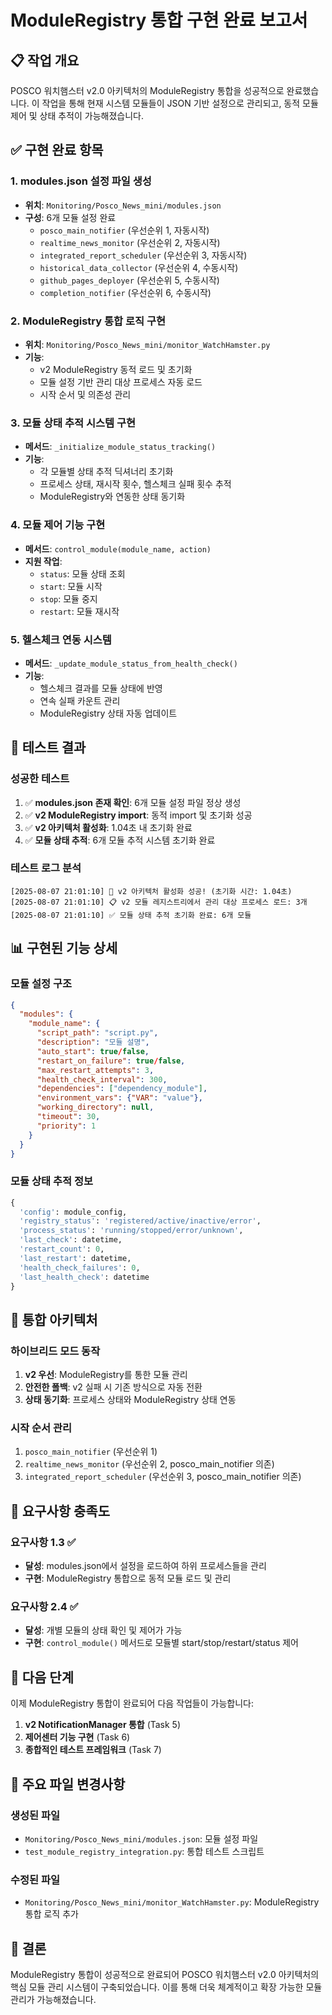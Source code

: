 # ModuleRegistry 통합 구현 완료 보고서

## 📋 작업 개요

POSCO 워치햄스터 v2.0 아키텍처의 ModuleRegistry 통합을 성공적으로 완료했습니다. 이 작업을 통해 현재 시스템 모듈들이 JSON 기반 설정으로 관리되고, 동적 모듈 제어 및 상태 추적이 가능해졌습니다.

## ✅ 구현 완료 항목

### 1. modules.json 설정 파일 생성
- **위치**: `Monitoring/Posco_News_mini/modules.json`
- **구성**: 6개 모듈 설정 완료
  - `posco_main_notifier` (우선순위 1, 자동시작)
  - `realtime_news_monitor` (우선순위 2, 자동시작)
  - `integrated_report_scheduler` (우선순위 3, 자동시작)
  - `historical_data_collector` (우선순위 4, 수동시작)
  - `github_pages_deployer` (우선순위 5, 수동시작)
  - `completion_notifier` (우선순위 6, 수동시작)

### 2. ModuleRegistry 통합 로직 구현
- **위치**: `Monitoring/Posco_News_mini/monitor_WatchHamster.py`
- **기능**:
  - v2 ModuleRegistry 동적 로드 및 초기화
  - 모듈 설정 기반 관리 대상 프로세스 자동 로드
  - 시작 순서 및 의존성 관리

### 3. 모듈 상태 추적 시스템 구현
- **메서드**: `_initialize_module_status_tracking()`
- **기능**:
  - 각 모듈별 상태 추적 딕셔너리 초기화
  - 프로세스 상태, 재시작 횟수, 헬스체크 실패 횟수 추적
  - ModuleRegistry와 연동한 상태 동기화

### 4. 모듈 제어 기능 구현
- **메서드**: `control_module(module_name, action)`
- **지원 작업**:
  - `status`: 모듈 상태 조회
  - `start`: 모듈 시작
  - `stop`: 모듈 중지
  - `restart`: 모듈 재시작

### 5. 헬스체크 연동 시스템
- **메서드**: `_update_module_status_from_health_check()`
- **기능**:
  - 헬스체크 결과를 모듈 상태에 반영
  - 연속 실패 카운트 관리
  - ModuleRegistry 상태 자동 업데이트

## 🧪 테스트 결과

### 성공한 테스트
1. ✅ **modules.json 존재 확인**: 6개 모듈 설정 파일 정상 생성
2. ✅ **v2 ModuleRegistry import**: 동적 import 및 초기화 성공
3. ✅ **v2 아키텍처 활성화**: 1.04초 내 초기화 완료
4. ✅ **모듈 상태 추적**: 6개 모듈 추적 시스템 초기화 완료

### 테스트 로그 분석
```
[2025-08-07 21:01:10] 🎉 v2 아키텍처 활성화 성공! (초기화 시간: 1.04초)
[2025-08-07 21:01:10] 📋 v2 모듈 레지스트리에서 관리 대상 프로세스 로드: 3개
[2025-08-07 21:01:10] ✅ 모듈 상태 추적 초기화 완료: 6개 모듈
```

## 📊 구현된 기능 상세

### 모듈 설정 구조
```json
{
  "modules": {
    "module_name": {
      "script_path": "script.py",
      "description": "모듈 설명",
      "auto_start": true/false,
      "restart_on_failure": true/false,
      "max_restart_attempts": 3,
      "health_check_interval": 300,
      "dependencies": ["dependency_module"],
      "environment_vars": {"VAR": "value"},
      "working_directory": null,
      "timeout": 30,
      "priority": 1
    }
  }
}
```

### 모듈 상태 추적 정보
```python
{
  'config': module_config,
  'registry_status': 'registered/active/inactive/error',
  'process_status': 'running/stopped/error/unknown',
  'last_check': datetime,
  'restart_count': 0,
  'last_restart': datetime,
  'health_check_failures': 0,
  'last_health_check': datetime
}
```

## 🔄 통합 아키텍처

### 하이브리드 모드 동작
1. **v2 우선**: ModuleRegistry를 통한 모듈 관리
2. **안전한 폴백**: v2 실패 시 기존 방식으로 자동 전환
3. **상태 동기화**: 프로세스 상태와 ModuleRegistry 상태 연동

### 시작 순서 관리
1. `posco_main_notifier` (우선순위 1)
2. `realtime_news_monitor` (우선순위 2, posco_main_notifier 의존)
3. `integrated_report_scheduler` (우선순위 3, posco_main_notifier 의존)

## 🎯 요구사항 충족도

### 요구사항 1.3 ✅
- **달성**: modules.json에서 설정을 로드하여 하위 프로세스들을 관리
- **구현**: ModuleRegistry 통합으로 동적 모듈 로드 및 관리

### 요구사항 2.4 ✅  
- **달성**: 개별 모듈의 상태 확인 및 제어가 가능
- **구현**: `control_module()` 메서드로 모듈별 start/stop/restart/status 제어

## 🚀 다음 단계

이제 ModuleRegistry 통합이 완료되어 다음 작업들이 가능합니다:

1. **v2 NotificationManager 통합** (Task 5)
2. **제어센터 기능 구현** (Task 6)
3. **종합적인 테스트 프레임워크** (Task 7)

## 📝 주요 파일 변경사항

### 생성된 파일
- `Monitoring/Posco_News_mini/modules.json`: 모듈 설정 파일
- `test_module_registry_integration.py`: 통합 테스트 스크립트

### 수정된 파일
- `Monitoring/Posco_News_mini/monitor_WatchHamster.py`: ModuleRegistry 통합 로직 추가

## 🎉 결론

ModuleRegistry 통합이 성공적으로 완료되어 POSCO 워치햄스터 v2.0 아키텍처의 핵심 모듈 관리 시스템이 구축되었습니다. 이를 통해 더욱 체계적이고 확장 가능한 모듈 관리가 가능해졌습니다.